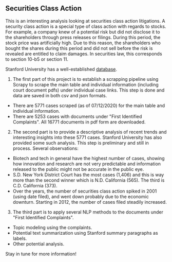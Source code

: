 ## Securities Class Action

This is an interesting analysis looking at securities class action litigations. A security class action is a special type of class action with regards to stocks. For example, a company knew of a potential risk but did not disclose it to the shareholders through press releases or filings. During this period, the stock price was artificially high. Due to this reason, the shareholders who bought the shares during this period and did not sell before the risk is revealed are entitled to claim damages. In securities law, this corresponds to section 10-b5 or section 11.

Stanford University has a well-established [database](http://securities.stanford.edu/filings.html). 

1. The first part of this project is to establish a scrapping pipeline using Scrapy to scrape the main table and individual information (including court document pdfs) under individual case links. This step is done and data are saved in both csv and json formats.
  - There are 5771 cases scraped (as of 07/12/2020) for the main table and individual information.
  - There are 5253 cases with documents under "First Identified Complaints". All 16771 documents in pdf form are downloaded.
  
2. The second part is to provide a descriptive analysis of recent trends and interesting insights into these 5771 cases. Stanford University has also provided some such analysis. This step is preliminary and still in process. Several observations:
  - Biotech and tech in general have the highest number of cases, showing how innovation and research are not very predictable and information released to the public might not be accurate in the public eye.
  - S.D. New York District Court has the most cases (1,406) and this is way more than the second winner which is N.D. California (565). The third is C.D. California (373).
  - Over the years, the number of securities class action spiked in 2001 (using date filed), and went down probably due to the economic downturn. Starting in 2012, the number of cases filed steadily increased.
    
3. The third part is to apply several NLP methods to the documents under "First Identified Complaints".
  - Topic modeling using the complaints.
  - Potential text summarization using Stanford summary paragraphs as labels.
  - Other potential analysis.

Stay in tune for more information!
